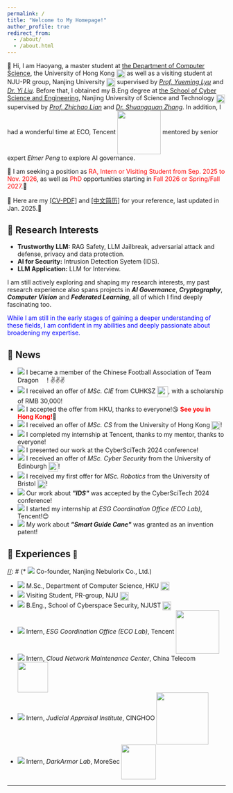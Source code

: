 ```yaml
---
permalink: /
title: "Welcome to My Homepage!"
author_profile: true
redirect_from: 
  - /about/
  - /about.html
---
```


👋 Hi, I am Haoyang, a master student at [the Department of Computer Science](https://www.cs.hku.hk/), the University of Hong Kong [<img src="https://ALIENHHY.github.io/_pages/HKU.png" align="center" style="vertical-align: middle; width: 20px;">](https://www.hku.hk/) as well as a visiting student at NJU-PR group, Nanjing University [<img src="https://ALIENHHY.github.io/_pages/NJU.png" align="center" style="vertical-align: middle; width: 20px;">](https://www.nju.edu.cn/) supervised by [*Prof. Yueming Lyu*](https://yueming6568.github.io/) and [*Dr. Yi Liu*](https://scholar.google.com/citations?view_op=list_works&hl=zh-CN&hl=zh-CN&user=RNNNv7QAAAAJ&sortby=pubdate). Before that, I obtained my B.Eng degree at [the School of Cyber Science and Engineering](https://scs.njust.edu.cn/), Nanjing University of Science and Technology [<img src="https://ALIENHHY.github.io/_pages/NJUST.png" align="center" style="vertical-align: middle; width: 20px;">](https://www.njust.edu.cn/) supervised by [*Prof. Zhichao Lian*](https://gsmis.njust.edu.cn/open/TutorInfo.aspx?dsbh=M3kK3EWHXJc6xzMaFrhOQA==&yxsh=z70ppxVSQAs=&zydm=SwsWR9zpmmw=) and [*Dr. Shuangquan Zhang*](https://jszy.njust.edu.cn/wlkjaq/zsq/list.psp). In addition, I had a wonderful time at ECO, Tencent [<img src="https://ALIENHHY.github.io/_pages/Tencent.png" align="center" style="vertical-align: middle; width: 100px;">](https://www.tencent.com/zh-cn/) mentored by senior expert *Elmer Peng* to explore AI governance.

📣 I am seeking a position as <span style="color: red;">RA, Intern or Visiting Student from Sep. 2025 to Nov. 2026</span>, as well as <span style="color: red;">PhD</span> opportunities starting in <span style="color: red;">Fall 2026 or Spring/Fall 2027</span>.🥺

  
📌 Here are my <a href="https://www.overleaf.com/read/cccdwmtnrkqv#2e6b5c" target="_blank">[CV-PDF]</a> and <a href="https://www.overleaf.com/read/nfwvytrpdgyf#bf0c70" target="_blank">[中文简历]</a> for your reference, last updated in Jan. 2025.🤩

🎇 Research Interests
---
* **Trustworthy LLM:** RAG Safety, LLM Jailbreak, adversarial attack and defense, privacy and data protection.
* **AI for Security:** Intrusion Detection Syetem (IDS).
* **LLM Application:** LLM for Interview.

I am still actively exploring and shaping my research interests, my past research experience also spans projects in ***AI Governance***, ***Cryptography***, ***Computer Vision*** and ***Federated Learning***, all of which I find deeply fascinating too.

[//]: # (Currently, I am leading a project on ***the security of LLMs***, developing a black-box jailbreaking attack toolkit, which is also my graduation thesis. I am also contributing to a project on ***AI application in the pharmaceutical industry***, which is nearing implementation.)

<span style="color: blue;">While I am still in the early stages of gaining a deeper understanding of these fields, I am confident in my abilities and deeply passionate about broadening my expertise.</span>

📢 News
---
* ![](https://img.shields.io/badge/Feb.%202025-00FF00) I became a member of the Chinese Football Association of Team Dragon <img src="https://ALIENHHY.github.io/_pages/国足.png" align="center" style="vertical-align: middle; width: 15px;">! ✌✌✌
* ![](https://img.shields.io/badge/Jan.%202025-00FF00) I received an offer of *MSc. CIE* from CUHKSZ [<img src="https://ALIENHHY.github.io/_pages/CUHKSZ.png" align="center" style="vertical-align: middle; width: 25px;">](https://sse.cuhk.edu.cn/en/page/1727), with a scholarship of RMB 30,000!
* ![](https://img.shields.io/badge/Jan.%202025-00FF00) I accepted the offer from HKU, thanks to everyone!😘 **<span style="color: red;">See you in Hong Kong!</span>**🤗
* ![](https://img.shields.io/badge/Dec.%202024-00FF00) I received an offer of *MSc. CS* from the University of Hong Kong [<img src="https://ALIENHHY.github.io/_pages/HKU.png" align="center" style="vertical-align: middle; width: 20px;">](https://www.msc-cs.hku.hk/)!
* ![](https://img.shields.io/badge/Dec.%202024-00FF00) I completed my internship at Tencent, thanks to my mentor, thanks to everyone!
* ![](https://img.shields.io/badge/Nov.%202024-00FF00) I presented our work at the CyberSciTech 2024 conference!
* ![](https://img.shields.io/badge/Oct.%202025-00FF00) I received an offer of *MSc. Cyber Security* from the University of Edinburgh [<img src="https://ALIENHHY.github.io/_pages/Edinburgh.png" align="center" style="vertical-align: middle; width: 22px;">](https://postgraduate.degrees.ed.ac.uk/index.php?r=site/view&edition=2025&id=971)!
* ![](https://img.shields.io/badge/Oct.%202025-00FF00) I received my first offer for *MSc. Robotics* from the University of Bristol [<img src="https://ALIENHHY.github.io/_pages/Bristol.png" align="center" style="vertical-align: middle; width: 20px;">](https://www.bristol.ac.uk/study/postgraduate/taught/msc-robotics/)!
* ![](https://img.shields.io/badge/Sep.%202024-00FF00) Our work about ***"IDS"*** was accepted by the CyberSciTech 2024 conference!
* ![](https://img.shields.io/badge/Sep.%202024-00FF00) I started my internship at *ESG Coordination Office (ECO Lab)*, Tencent!😊
* ![](https://img.shields.io/badge/Jul.%202024-00FF00) My work about ***"Smart Guide Cane"*** was granted as an invention patent!

🎥 Experiences <a href="https://alienhhy.github.io/internships/" target="_blank" style="text-decoration: none; font-size: smaller;">🔗</a>
---
[//]: # (* ![](https://img.shields.io/badge/Nov.%202024%20--%20Current-000000) Co-founder, Nanjing Nebulorix Co., Ltd.)
* ![](https://img.shields.io/badge/Sep.%202025%20--%20Current-000000) M.Sc., Department of Computer Science, HKU [<img src="https://ALIENHHY.github.io/_pages/HKU.png" align="center" style="vertical-align: middle; width: 20px;">](https://www.njust.edu.cn/)
* ![](https://img.shields.io/badge/Mar.%202025%20--%20Current-000000) Visiting Student, PR-group, NJU [<img src="https://ALIENHHY.github.io/_pages/NJU.png" align="center" style="vertical-align: middle; width: 20px;">](https://www.njust.edu.cn/)
* ![](https://img.shields.io/badge/Sep.%202021%20--%20Apr.%202025-000000) B.Eng., School of Cyberspace Security, NJUST [<img src="https://ALIENHHY.github.io/_pages/NJUST.png" align="center" style="vertical-align: middle; width: 20px;">](https://www.njust.edu.cn/)
* ![](https://img.shields.io/badge/Sept.%202024%20--%20Dec.%202024-000000) Intern, *ESG Coordination Office (ECO Lab)*, Tencent [<img src="https://ALIENHHY.github.io/_pages/Tencent.png" align="center" style="vertical-align: middle; width: 100px;">](https://www.tencent.com/zh-cn/)
* ![](https://img.shields.io/badge/Jan.%202024%20--%20Feb.%202024-000000) Intern, *Cloud Network Maintenance Center*, China Telecom [<img src="https://ALIENHHY.github.io/_pages/China Telecom.jpg" align="center" style="vertical-align: middle; width: 70px;">](http://www.chinatelecom.com.cn/)
* ![](https://img.shields.io/badge/Jul.%202023%20--%20Aug.%202023-000000) Intern, *Judicial Appraisal Institute*, CINGHOO [<img src="https://ALIENHHY.github.io/_pages/CINGHOO.png" align="center" style="vertical-align: middle; width: 120px;">](https://www.moresec.cn/)
* ![](https://img.shields.io/badge/Jul.%202022%20--%20Aug.%202022-000000) Intern, *DarkArmor Lab*, MoreSec [<img src="https://ALIENHHY.github.io/_pages/MoreSec.png" align="center" style="vertical-align: middle; width: 80px;">](http://www.cinghoo.com/)

---

<script type="text/javascript" id="clustrmaps" src="//clustrmaps.com/map_v2.js?d=6wfR7GC9nCyJQPKiqnKV-XvXiwNpKSA2Zv_onF9ga-g&cl=ffffff&w=a"></script>
